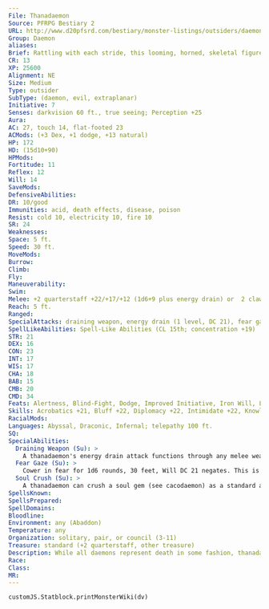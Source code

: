 ```yaml
---
File: Thanadaemon
Source: PFRPG Bestiary 2
URL: http://www.d20pfsrd.com/bestiary/monster-listings/outsiders/daemons/thanadaemon
Group: Daemon
aliases: 
Brief: Rattling with each stride, this looming, horned, skeletal figure clutches a wicked staff. A seething glow burns in its eye sockets.
CR: 13
XP: 25600
Alignment: NE
Size: Medium
Type: outsider
SubType: (daemon, evil, extraplanar)
Initiative: 7
Senses: darkvision 60 ft., true seeing; Perception +25
Aura: 
AC: 27, touch 14, flat-footed 23
ACMods: (+3 Dex, +1 dodge, +13 natural)
HP: 172
HD: (15d10+90)
HPMods: 
Fortitude: 11
Reflex: 12
Will: 14
SaveMods: 
DefensiveAbilities: 
DR: 10/good
Immunities: acid, death effects, disease, poison
Resist: cold 10, electricity 10, fire 10
SR: 24
Weaknesses: 
Space: 5 ft.
Speed: 30 ft.
MoveMods: 
Burrow: 
Climb: 
Fly: 
Maneuverability: 
Swim: 
Melee: +2 quarterstaff +22/+17/+12 (1d6+9 plus energy drain) or  2 claws +20 (1d4+5 plus energy drain)
Reach: 5 ft.
Ranged: 
SpecialAttacks: draining weapon, energy drain (1 level, DC 21), fear gaze, soul crush
SpellLikeAbilities: Spell-Like Abilities (CL 15th; concentration +19)  Constant-air walk, true seeing At will-greater teleport (self plus skiff and passengers only), plane shift (self plus skiff and passengers only, Astral, Ethereal, and evil-aligned planes only)  3/day-animate dead, desecrate, enervation  1/day-summon (level 4, 1d4 hydrodaemons  80% or 1 thanadaemon 35%)
STR: 21
DEX: 16
CON: 23
INT: 17
WIS: 17
CHA: 18
BAB: 15
CMB: 20
CMD: 34
Feats: Alertness, Blind-Fight, Dodge, Improved Initiative, Iron Will, Lunge, Mobility, Power Attack
Skills: Acrobatics +21, Bluff +22, Diplomacy +22, Intimidate +22, Knowledge (planes) +21, Knowledge (religion) +21, Perception +25, Sense Motive +25, Stealth +14, Survival +10
RacialMods: 
Languages: Abyssal, Draconic, Infernal; telepathy 100 ft.
SQ: 
SpecialAbilities:
  Draining Weapon (Su): >
    A thanadaemon's energy drain attack functions through any melee weapon it wields.
  Fear Gaze (Su): >
    Cower in fear for 1d6 rounds, 30 feet, Will DC 21 negates. This is a mind-affecting fear effect. The save DC is Charisma-based.
  Soul Crush (Su): >
    A thanadaemon can crush a soul gem (see cacodaemon) as a standard action to gain fast healing 15 for 15 rounds (this is a standard action).  This action condemns the crushed soul to Abaddon- resurrecting this victim requires a DC 28 caster level check.
SpellsKnown: 
SpellsPrepared: 
SpellDomains: 
Bloodline: 
Environment: any (Abaddon)
Temperature: any
Organization: solitary, pair, or council (3-11)
Treasure: standard (+2 quarterstaff, other treasure)
Description: While all daemons represent death in some fashion, thanadaemons, the Deacons of Death, represent the inevitable death through old age. Thanadaemons effortlessly work eerie skiffs along every pus- and bile-choked river in Abaddon, including the legendary River Styx. For the right price (typically 50 pp or 2 gems worth at least 300 gp each), a thanadaemon will even carry passengers on its skiff, yet those who travel with these fiends should beware-they frequently renegotiate the terms once they've got their passengers in dangerous realms.
Race: 
Class: 
MR: 
---
```

```dataviewjs
customJS.Statblock.printMonsterWiki(dv)
```

